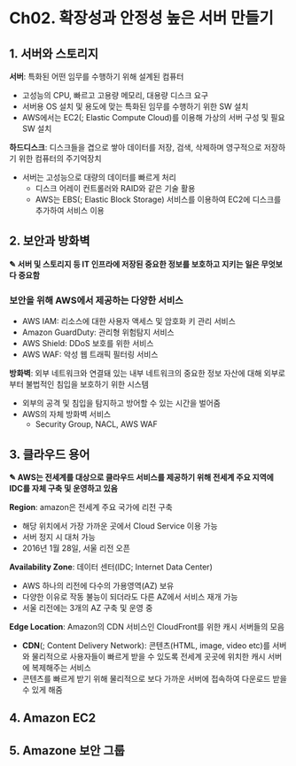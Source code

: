 # Ch02. 확장성과 안정성 높은 서버 만들기

## 1. 서버와 스토리지
**서버**: 특화된 어떤 임무를 수행하기 위해 설계된 컴퓨터  
- 고성능의 CPU, 빠르고 고용량 메모리, 대용량 디스크 요구
- 서버용 OS 설치 및 용도에 맞는 특화된 임무를 수행하기 위한 SW 설치
- AWS에서는 EC2(; Elastic Compute Cloud)를 이용해 가상의 서버 구성 및 필요 SW 설치

**하드디스크**: 디스크들을 겹으로 쌓아 데이터를 저장, 검색, 삭제하며 영구적으로 저장하기 위한 컴퓨터의 주기억장치
- 서버는 고성능으로 대량의 데이터를 빠르게 처리
    - 디스크 어레이 컨트롤러와 RAID와 같은 기술 활용
    - AWS는 EBS(; Elastic Block Storage) 서비스를 이용하여 EC2에 디스크를 추가하여 서비스 이용

## 2. 보안과 방화벽
**✎ 서버 및 스토리지 등 IT 인프라에 저장된 중요한 정보를 보호하고 지키는 일은 무엇보다 중요함**  
### **보안을 위해 AWS에서 제공하는 다양한 서비스**
- AWS IAM: 리소스에 대한 사용자 액세스 및 암호화 키 관리 서비스
- Amazon GuardDuty: 관리형 위험탐지 서비스
- AWS Shield: DDoS 보호를 위한 서비스
- AWS WAF: 악성 웹 트래픽 필터링 서비스  

**방화벽**: 외부 네트워크와 연결돼 있는 내부 네트워크의 중요한 정보 자산에 대해 외부로부터 불법적인 침입을 보호하기 위한 시스템  
- 외부의 공격 및 침입을 탐지하고 방어할 수 있는 시간을 벌어줌
- AWS의 자체 방화벽 서비스
    - Security Group, NACL, AWS WAF  

## 3. 클라우드 용어
**✎ AWS는 전세계를 대상으로 클라우드 서비스를 제공하기 위해 전세계 주요 지역에 IDC를 자체 구축 및 운영하고 있음**  

**Region**: amazon은 전세계 주요 국가에 리전 구축
- 해당 위치에서 가장 가까운 곳에서 Cloud Service 이용 가능
- 서버 정지 시 대처 가능
- 2016년 1월 28일, 서울 리전 오픈

**Availability Zone**: 데이터 센터(IDC; Internet Data Center)  
- AWS 하나의 리전에 다수의 가용영역(AZ) 보유
- 다양한 이유로 작동 불능이 되더라도 다른 AZ에서 서비스 재개 가능
- 서울 리전에는 3개의 AZ 구축 및 운영 중

**Edge Location**: Amazon의 CDN 서비스인 CloudFront를 위한 캐시 서버들의 모음
- **CDN**(; Content Delivery Network): 콘텐츠(HTML, image, video etc)를 서버와 물리적으로 사용자들이 빠르게 받을 수 있도록 전세계 곳곳에 위치한 캐시 서버에 복제해주는 서비스  
- 콘텐츠를 빠르게 받기 위해 물리적으로 보다 가까운 서버에 접속하여 다운로드 받을 수 있게 해줌

## 4. Amazon EC2



## 5. Amazone 보안 그룹